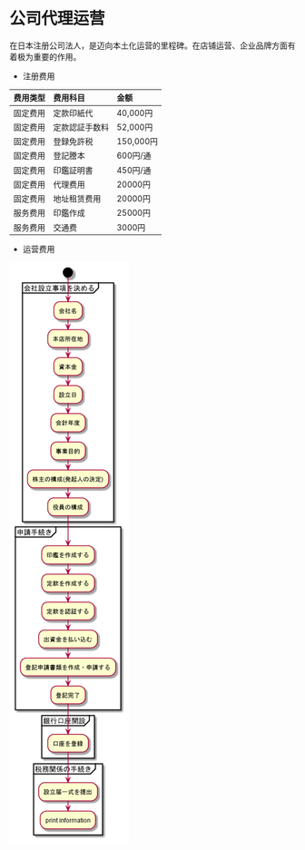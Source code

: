 # 公司代理运营

在日本注册公司法人，是迈向本土化运营的里程碑。在店铺运营、企业品牌方面有着极为重要的作用。

* 注册费用

| 费用类型 | 费用科目 | 金额 |
| :--- | :--- | :--- |
| 固定费用 | 定款印紙代 | 40,000円 |
| 固定费用 | 定款認証手数料 | 52,000円 |
| 固定费用 | 登録免許税 | 150,000円 |
| 固定费用 | 登記謄本 | 600円/通 |
| 固定费用 | 印鑑証明書 | 450円/通 |
| 固定费用 | 代理费用 | 20000円 |
| 固定费用 | 地址租赁费用 | 20000円 |
| 服务费用 | 印鑑作成 | 25000円 |
| 服务费用 | 交通费 | 3000円 |

* 运营费用



![&#x65E5;&#x672C;&#x516C;&#x53F8;&#x8BBE;&#x7ACB;&#x6D41;&#x7A0B;](../.gitbook/assets/hui-she-zhu-ce-liu-cheng-.png)

